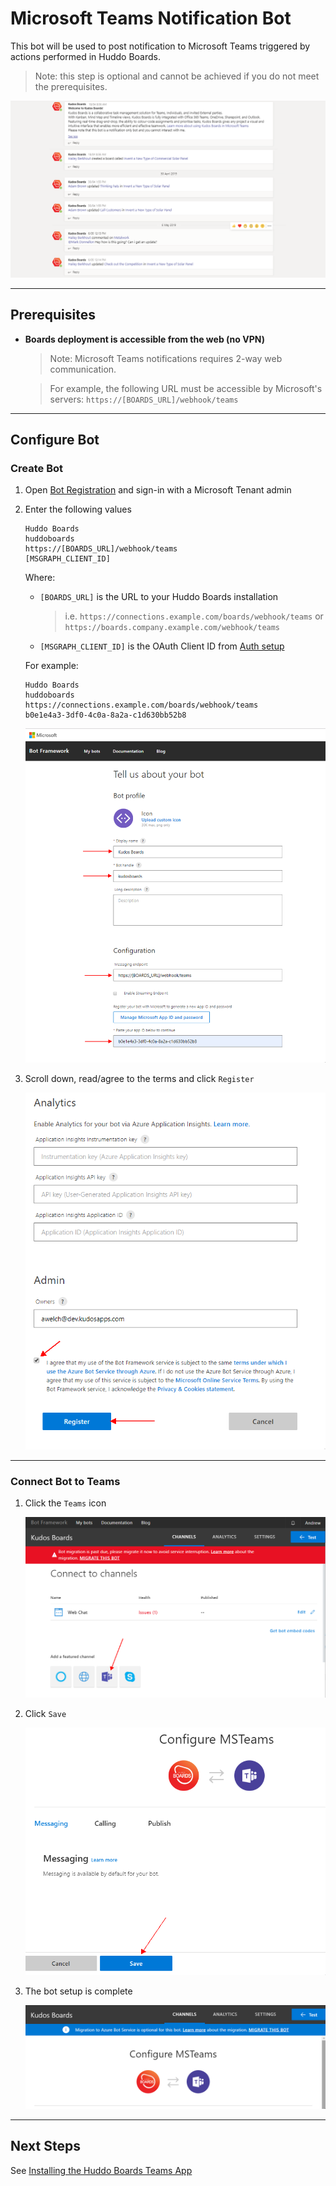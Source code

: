# Microsoft Teams Notification Bot

This bot will be used to post notification to Microsoft Teams triggered by actions performed in Huddo Boards.

> Note: this step is optional and cannot be achieved if you do not meet the prerequisites.

![Bot notifications](/assets/msgraph/teams/bot_conversations.png)

---

## Prerequisites

- **Boards deployment is accessible from the web (no VPN)**

  > Note: Microsoft Teams notifications requires 2-way web communication.

  > For example, the following URL must be accessible by Microsoft's servers: `https://[BOARDS_URL]/webhook/teams`

---

## Configure Bot

### Create Bot

1.  Open [Bot Registration](https://dev.botframework.com/bots/new) and sign-in with a Microsoft Tenant admin

1.  Enter the following values

        Huddo Boards
        huddoboards
        https://[BOARDS_URL]/webhook/teams
        [MSGRAPH_CLIENT_ID]

    Where:

    - `[BOARDS_URL]` is the URL to your Huddo Boards installation

        > i.e. `https://connections.example.com/boards/webhook/teams` or `https://boards.company.example.com/webhook/teams`

    - `[MSGRAPH_CLIENT_ID]` is the OAuth Client ID from [Auth setup](auth.md)

    For example:

        Huddo Boards
        huddoboards
        https://connections.example.com/boards/webhook/teams
        b0e1e4a3-3df0-4c0a-8a2a-c1d630bb52b8

    ![enter these values](/assets/msgraph/teams/bot1.png)

1. Scroll down, read/agree to the terms and click `Register`

   ![register](/assets/msgraph/teams/bot2.png)

---

### Connect Bot to Teams

1. Click the `Teams` icon

    ![click teams](/assets/msgraph/teams/bot3.png)

1. Click `Save`

    ![save](/assets/msgraph/teams/bot4.png)

1. The bot setup is complete

    ![save](/assets/msgraph/teams/bot5.png)

---

## Next Steps

See [Installing the Huddo Boards Teams App](teams-on-prem.md)
